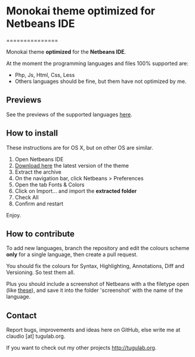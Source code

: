 # Monokai theme optimized for Netbeans IDE
===============

Monokai theme **optimized** for the **Netbeans IDE**.

At the moment the programming languages and files 100% supported are: 

- Php, Js, Html, Css, Less
- Others languages should be fine, but them have not optimized by me.


## Previews

See the previews of the supported languages [here](screenshots/).


## How to install
These instructions are for OS X, but on other OS are similar.

1. Open Netbeans IDE
2. [Download here](archive/master.zip) the latest version of the theme
3. Extract the archive
4. On the navigation bar, click Netbeans > Preferences
5. Open the tab Fonts & Colors
6. Click on Import... and import the **extracted folder**
7. Check All
8. Confirm and restart

Enjoy.


## How to contribute
To add new languages, branch the repository and edit the colours scheme **only** for a single language, then create a pull request. 

You should fix the colours for Syntax, Highlighting, Annotations, Diff and Versioning. So test them all.

Plus you should include a screenshot of Netbeans with a the filetype open (like [these](screenshots/)), and save it into the folder 'screenshot' with the name of the language.


## Contact

Report bugs, improvements and ideas here on GitHub, else write me at claudio [at] tugulab.org.

If you want to check out my other projects <http://tugulab.org>.

